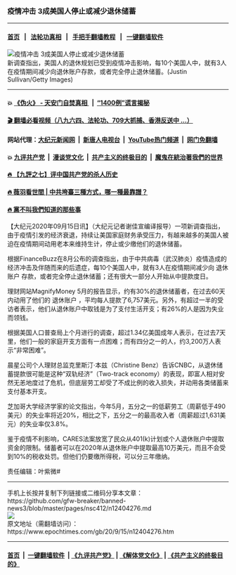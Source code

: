 ### 疫情冲击 3成美国人停止或减少退休储蓄
------------------------

#### [首页](https://github.com/gfw-breaker/banned-news3/blob/master/README.md) &nbsp;&nbsp;|&nbsp;&nbsp; [法轮功真相](https://github.com/begood0513/basic/blob/master/README.md)  &nbsp;&nbsp;|&nbsp;&nbsp; [手把手翻墙教程](https://github.com/gfw-breaker/guides/wiki)  &nbsp;&nbsp;|&nbsp;&nbsp; [一键翻墙软件](https://github.com/gfw-breaker/nogfw/blob/master/README.md)  



<div><img alt="疫情冲击 3成美国人停止或减少退休储蓄" class="attachment-djy_600_400 size-djy_600_400 wp-post-image" src="https://i.epochtimes.com/assets/uploads/2020/09/GettyImages-840633624-600x400.jpg"/>
<div class="caption">
 新调查指出，美国人的退休规划已受到疫情冲击影响，每10个美国人中，就有3人在疫情期间减少向退休账户存款，或者完全停止退休储蓄。(Justin Sullivan/Getty Images)
</div></div><hr/>

#### 💥 [《伪火》 - 天安门自焚真相 ](http://158.247.203.241:10000/videos/blog/weihuo.html)&nbsp; |&nbsp; [“1400例”谎言揭秘  ](http://158.247.203.241:10000/videos/blog/jiexi1400.html)

#### [ 🎬  翻墙必看视频（八九六四、法轮功、709大抓捕、香港反送中 ...）](https://github.com/gfw-breaker/links/blob/master/banned.md)

#### 网站代理：[大纪元新闻网](http://158.247.203.241:10080/gb/) &nbsp;|&nbsp; [新唐人电视台](http://158.247.203.241:8808/gb/)  &nbsp;|&nbsp; [YouTube热门频道](http://158.247.203.241/youtube.html) &nbsp;|&nbsp; [网门免翻墙](http://158.247.203.241:11000/show.aspx?name=ogHome)

#### 💥 [九评共产党](http://158.247.203.241:10000/videos/res/jiuping/)&nbsp; |&nbsp; [漫谈党文化](http://158.247.203.241:10000/videos/res/mtdwh/)&nbsp; |&nbsp; [共产主义的终极目的](http://158.247.203.241:10000/videos/res/zjmd/)&nbsp; |&nbsp; [魔鬼在統治著我們的世界](http://158.247.203.241:10000/videos/res/TheSpecter/)  

#### [ 🔥  【九評之七】评中国共产党的杀人历史](http://158.247.203.241:10000/videos/news/../res/jiuping/index.html)

#### [ 🔥  薇羽看世間 | 中共垮臺三種方式，哪一種最靠譜？](http://158.247.203.241:10000/videos/news/weiyu01.html)

#### [ 🔥  黨不叫我們知道的那些事](http://158.247.203.241:10000/videos/news/truth02.html)

<div><p>
 【大纪元2020年09月15日讯】（大纪元记者谢佳宣编译报导）一项新调查指出，由于疫情引发的经济衰退，持续让美国家庭财务承受压力，有越来越多的美国人被迫在疫情期间动用老本来维持生计，停止或少缴他们的退休储蓄。
</p>
<p>
 根据FinanceBuzz在8月公布的调查指出，由于中共病毒（武汉肺炎）疫情造成的经济冲击及伴随而来的后遗症，每10个美国人中，就有3人在疫情期间减少向
 <ok href="https://www.epochtimes.com/gb/tag/%E9%80%80%E4%BC%91%E8%B4%A6%E6%88%B7.html">
  退休账户
 </ok>
 存款，或者完全停止退休储蓄；还有很大一部分人开始从中提款度日。
</p>
<p>
 理财网站MagnifyMoney 5月的报告显示，约有30%的退休储蓄者，在过去60天内动用了他们的
 <ok href="https://www.epochtimes.com/gb/tag/%E9%80%80%E4%BC%91%E8%B4%A6%E6%88%B7.html">
  退休账户
 </ok>
 ，平均每人提款了6,757美元。另外，有超过一半的受访者表示，他们从退休账户中取钱是为了支付生活开支；有26%的人是因为失业而领钱。
</p>
<p>
 根据美国人口普查局上个月进行的调查，超过1.34亿美国成年人表示，在过去7天里，他们一般的家庭开支方面有一点困难；而有四分之一的人，约3,200万人表示“非常困难”。
</p>
<p>
 晨星公司个人理财总监克里斯汀·本兹（Christine Benz）告诉CNBC，从退休储蓄提款很可能是这种“双轨经济”（Two-track economy）的表现，即富人相对安然无恙地度过了危机，但底层劳工却受了不成比例的收入损失，并动用各类储蓄来支付基本开支。
</p>
<p>
 芝加哥大学经济学家的论文指出，今年5月，五分之一的低薪劳工（周薪低于490美元）的失业率将近20%，相比之下，五分之一的最高收入者（周薪超过1,631美元）的失业率仅3.8%。
</p>
<p>
 鉴于疫情不利影响，CARES法案放宽了民众从401(k)计划或个人退休账户中提取资金的限制。储蓄者可以在2020年从退休账户中提取最高10万美元，而且不会受到10%的税收处罚。但他们仍要缴所得税，可以分三年缴纳。
</p>
<p>
 责任编辑：叶紫微#
</p>
</div>
<hr/>
手机上长按并复制下列链接或二维码分享本文章：<br/>
https://github.com/gfw-breaker/banned-news3/blob/master/pages/nsc412/n12404276.md <br/>
<a href='https://github.com/gfw-breaker/banned-news3/blob/master/pages/nsc412/n12404276.md'><img src='https://github.com/gfw-breaker/banned-news3/blob/master/pages/nsc412/n12404276.md.png'/></a> <br/>
原文地址（需翻墙访问）：https://www.epochtimes.com/gb/20/9/15/n12404276.htm


------------------------
#### [首页](https://github.com/gfw-breaker/banned-news3/blob/master/README.md) &nbsp;|&nbsp; [一键翻墙软件](https://github.com/gfw-breaker/nogfw/blob/master/README.md) &nbsp;| [《九评共产党》](https://github.com/gfw-breaker/9ping.md/blob/master/README.md#九评之一评共产党是什么) | [《解体党文化》](https://github.com/gfw-breaker/jtdwh.md/blob/master/README.md) | [《共产主义的终极目的》](https://github.com/gfw-breaker/gczydzjmd.md/blob/master/README.md)


<img src='http://gfw-breaker.win/banned-news3/pages/nsc412/n12404276.md' width='0px' height='0px'/>